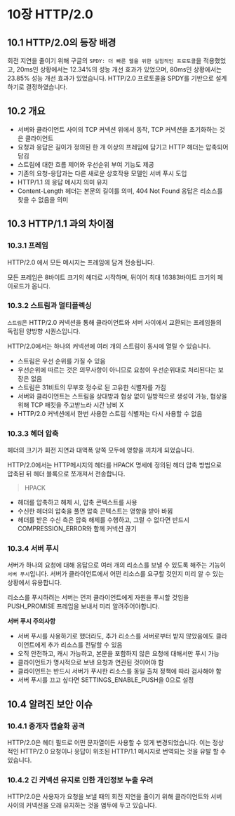 # 10장 HTTP/2.0

## 10.1 HTTP/2.0의 등장 배경

회전 지연을 줄이기 위해 구글의 ```SPDY: 더 빠른 웹을 위한 실험적인 프로토콜```을 적용했었고, 20ms인 상황에서는 12.34%의 성능 개선 효과가 있었으며, 80ms인 상황에서는 23.85% 성능 개선 효과가 있었습니다.
HTTP/2.0 프로토콜을 SPDY를 기반으로 설계하기로 결정하였습니다.

## 10.2 개요

- 서버와 클라이언트 사이의 TCP 커넥션 위에서 동작, TCP 커넥션을 초기화하는 것은 클라이언트
- 요청과 응답은 길이가 정의된 한 개 이상의 프레임에 담기고 HTTP 헤더는 압축되어 담김
- 스트림에 대한 흐름 제어와 우선순위 부여 기능도 제공
- 기존의 요청-응답과는 다른 새로운 상호작용 모델인 서버 푸시 도입
- HTTP/1.1 의 응답 메시지 의미 유지
- Content-Length 헤더는 본문의 길이를 의미, 404 Not Found 응답은 리소스를 찾을 수 없음을 의미

## 10.3 HTTP/1.1 과의 차이점

### 10.3.1 프레임

HTTP/2.0 에서 모든 메시지는 프레임에 담겨 전송됩니다.

모든 프레임은 8바이트 크기의 헤더로 시작하며, 뒤이어 최대 16383바이트 크기의 페이로드가 옵니다.

### 10.3.2 스트림과 멀티플렉싱

```스트림```은 HTTP/2.0 커넥션을 통해 클라이언트와 서버 사이에서 교환되는 프레임들의 독립된 양방향 시퀀스입니다.

HTTP/2.0에서는 하나의 커넥션에 여러 개의 스트림이 동시에 열릴 수 있습니다.

- 스트림은 우선 순위를 가질 수 있음
- 우선순위에 따르는 것은 의무사항이 아니므로 요청이 우선순위대로 처리된다는 보장은 없음
- 스트림은 31비트의 무부호 정수로 된 고유한 식별자를 가짐
- 서버와 클라이언트는 스트림을 상대방과 협상 없이 일방적으로 생성이 가능, 협상을 위해 TCP 패킷을 주고받느라 시간 낭비 X
- HTTP/2.0 커넥션에서 한번 사용한 스트림 식별자는 다시 사용할 수 없음

### 10.3.3 헤더 압축

헤더의 크기가 회전 지연과 대역폭 양쪽 모두에 영향을 끼치게 되었습니다.

HTTP/2.0에서는 HTTP메시지의 헤더를 HPACK 명세에 정의된 헤더 압축 방법으로 압축된 뒤 헤더 블록으로 쪼개져서 전송합니다.

> HPACK

- 헤더를 압축하고 해제 시, 압축 콘텍스트를 사용
- 수신한 헤더의 압축을 풀면 압축 콘텍스트는 영향을 받아 바뀜
- 헤더를 받은 수신 측은 압축 해제를 수행하고, 그럴 수 없다면 반드시 COMPRESSION_ERROR와 함께 커넥션 끊기

### 10.3.4 서버 푸시

서버가 하나의 요청에 대해 응답으로 여러 개의 리소스를 보낼 수 있도록 해주는 기능이 ```서버 푸시```입니다.
서버가 클라이언트에서 어떤 리소스를 요구할 것인지 미리 알 수 있는 상황에서 유용합니다.

리소스를 푸시하려는 서버는 먼저 클라이언트에게 자원을 푸시할 것임을 PUSH_PROMISE 프레임을 보내서 미리 알려주어야합니다.

**서버 푸시 주의사항**
- 서버 푸시를 사용하기로 했더라도, 추가 리소스를 서버로부터 받지 않았음에도 클라이언트에게 추가 리소스를 전달할 수 있음
- 오직 안전하고, 캐시 가능하고, 본문을 포함하지 않은 요청에 대해서만 푸시 가능
- 클라이언트가 명시적으로 보낸 요청과 연관된 것이어야 함
- 클라이언트는 반드시 서버가 푸시한 리소스를 동일 출처 정책에 따라 검사해야 함
- 서버 푸시를 끄고 싶다면 SETTINGS_ENABLE_PUSH을 0으로 설정

## 10.4 알려진 보안 이슈

### 10.4.1 중개자 캡슐화 공격

HTTP/2.0은 헤더 필드로 어떤 문자열이든 사용할 수 있게 변경되었습니다. 이는 정상적인 HTTP/2.0 요청이나 응답이 위조된 HTTP/1.1 메시지로 번역되는 것을 유발 할 수 있습니다.

### 10.4.2 긴 커넥션 유지로 인한 개인정보 누출 우려

HTTP/2.0은 사용자가 요청을 보낼 때의 회전 지연을 줄이기 위해 클라이언트와 서버 사이의 커넥션을 오래 유지하는 것을 염두에 두고 있습니다.


